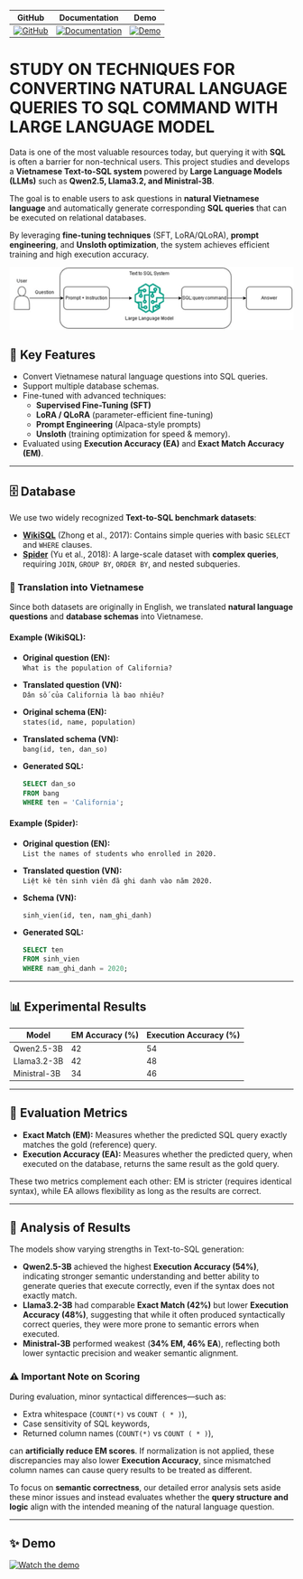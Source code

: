 | GitHub | Documentation | Demo |
| ------ | ------------- | ---- |
| [![GitHub](https://img.shields.io/badge/GitHub-nhatbao1504-blue?logo=github)](https://github.com/nhatbao1504) | [![Documentation](https://img.shields.io/badge/Documentation-nhatbao1504-blue?logo=read-the-docs)](https://drive.google.com/file/d/1swbB-zVuNQvrPK9n6aYtHmk7V2K9rzf7/view?usp=drive_link) | [![Demo](https://img.shields.io/badge/Youtube-Demo-006BFF?logo=youtube)](https://youtu.be/DEnVh9WBYo8) |

# STUDY ON TECHNIQUES FOR CONVERTING NATURAL LANGUAGE QUERIES TO SQL COMMAND WITH LARGE LANGUAGE MODEL
Data is one of the most valuable resources today, but querying it with **SQL** is often a barrier for non-technical users.   This project studies and develops a **Vietnamese Text-to-SQL system** powered by **Large Language Models (LLMs)** such as **Qwen2.5, Llama3.2, and Ministral-3B**.  

The goal is to enable users to ask questions in **natural Vietnamese language** and automatically generate corresponding **SQL queries** that can be executed on relational databases.  

By leveraging **fine-tuning techniques** (SFT, LoRA/QLoRA), **prompt engineering**, and **Unsloth optimization**, the system achieves efficient training and high execution accuracy.  

![Vietnamese-Text-to-SQL](https://github.com/nhatbao1504/Text-to-SQL-Vietnamese/blob/main/assets/pipeline.png?raw=true)

## 🚀 Key Features
- Convert Vietnamese natural language questions into SQL queries.  
- Support multiple database schemas.  
- Fine-tuned with advanced techniques:
  - **Supervised Fine-Tuning (SFT)**
  - **LoRA / QLoRA** (parameter-efficient fine-tuning)
  - **Prompt Engineering** (Alpaca-style prompts)
  - **Unsloth** (training optimization for speed & memory).  
- Evaluated using **Execution Accuracy (EA)** and **Exact Match Accuracy (EM)**.  

---

## 🗄️ Database
We use two widely recognized **Text-to-SQL benchmark datasets**:  

- [**WikiSQL**](https://arxiv.org/abs/1709.00103) (Zhong et al., 2017): Contains simple queries with basic `SELECT` and `WHERE` clauses.  
- [**Spider**](https://arxiv.org/abs/1809.08887) (Yu et al., 2018): A large-scale dataset with **complex queries**, requiring `JOIN`, `GROUP BY`, `ORDER BY`, and nested subqueries.

### 🔄 Translation into Vietnamese
Since both datasets are originally in English, we translated **natural language questions** and **database schemas** into Vietnamese.  

#### Example (WikiSQL):
- **Original question (EN):**  
  `What is the population of California?`  

- **Translated question (VN):**  
  `Dân số của California là bao nhiêu?`  

- **Original schema (EN):**  
  `states(id, name, population)`  

- **Translated schema (VN):**  
  `bang(id, ten, dan_so)`  

- **Generated SQL:**  
  ```sql
  SELECT dan_so 
  FROM bang 
  WHERE ten = 'California';
  ```

#### Example (Spider):
- **Original question (EN):**  
  `List the names of students who enrolled in 2020.`  

- **Translated question (VN):**  
  `Liệt kê tên sinh viên đã ghi danh vào năm 2020.`  

- **Schema (VN):**  
  ```
  sinh_vien(id, ten, nam_ghi_danh)
  ```  

- **Generated SQL:**  
  ```sql
  SELECT ten 
  FROM sinh_vien 
  WHERE nam_ghi_danh = 2020;
  ```

---

## 📊 Experimental Results

| Model         | EM Accuracy (%) | Execution Accuracy (%) |
|---------------|-----------------|-------------------------|
| Qwen2.5-3B    | 42              | 54                      |
| Llama3.2-3B   | 42              | 48                      |
| Ministral-3B  | 34              | 46                      |

---

## 📐 Evaluation Metrics
- **Exact Match (EM):** Measures whether the predicted SQL query exactly matches the gold (reference) query.  
- **Execution Accuracy (EA):** Measures whether the predicted query, when executed on the database, returns the same result as the gold query.  

These two metrics complement each other: EM is stricter (requires identical syntax), while EA allows flexibility as long as the results are correct.  

---

## 🔎 Analysis of Results
The models show varying strengths in Text-to-SQL generation:  

- **Qwen2.5-3B** achieved the highest **Execution Accuracy (54%)**, indicating stronger semantic understanding and better ability to generate queries that execute correctly, even if the syntax does not exactly match.  
- **Llama3.2-3B** had comparable **Exact Match (42%)** but lower **Execution Accuracy (48%)**, suggesting that while it often produced syntactically correct queries, they were more prone to semantic errors when executed.  
- **Ministral-3B** performed weakest (**34% EM, 46% EA**), reflecting both lower syntactic precision and weaker semantic alignment.  

### ⚠️ Important Note on Scoring
During evaluation, minor syntactical differences—such as:  
- Extra whitespace (`COUNT(*)` vs `COUNT ( * )`),  
- Case sensitivity of SQL keywords,  
- Returned column names (`COUNT(*)` vs `COUNT ( * )`),  

can **artificially reduce EM scores**. If normalization is not applied, these discrepancies may also lower **Execution Accuracy**, since mismatched column names can cause query results to be treated as different.  

To focus on **semantic correctness**, our detailed error analysis sets aside these minor issues and instead evaluates whether the **query structure and logic** align with the intended meaning of the natural language question.  

---

## ✨ Demo
[![Watch the demo](https://img.youtube.com/vi/DEnVh9WBYo8/0.jpg)](https://www.youtube.com/watch?v=DEnVh9WBYo8)
